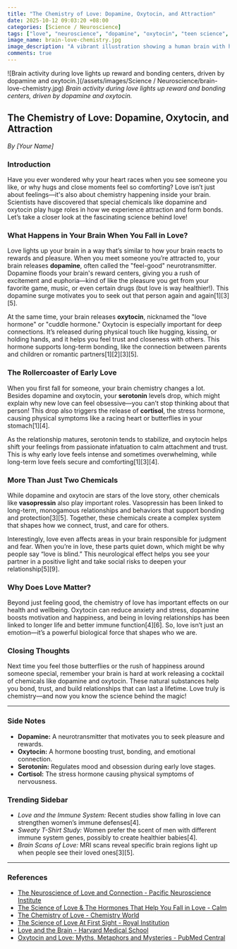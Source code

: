 ```yaml
---
title: "The Chemistry of Love: Dopamine, Oxytocin, and Attraction"
date: 2025-10-12 09:03:20 +08:00
categories: [Science / Neuroscience]
tags: ["love", "neuroscience", "dopamine", "oxytocin", "teen science", "brain chemistry"]
image_name: brain-love-chemistry.jpg
image_description: "A vibrant illustration showing a human brain with highlighted areas glowing in warm colors like red and pink, depicting neural activity linked to feelings of love. Around the brain, molecules representing dopamine and oxytocin float, symbolizing their role in attraction and bonding."
comments: true
---
```



![Brain activity during love lights up reward and bonding centers, driven by dopamine and oxytocin.](/assets/images/Science / Neuroscience/brain-love-chemistry.jpg)
*Brain activity during love lights up reward and bonding centers, driven by dopamine and oxytocin.*

<!-- Image Description: A vibrant illustration showing a human brain with highlighted areas glowing in warm colors like red and pink, depicting neural activity linked to feelings of love. Around the brain, molecules representing dopamine and oxytocin float, symbolizing their role in attraction and bonding. -->


## The Chemistry of Love: Dopamine, Oxytocin, and Attraction

*By [Your Name]*

### Introduction
Have you ever wondered why your heart races when you see someone you like, or why hugs and close moments feel so comforting? Love isn’t just about feelings—it's also about chemistry happening inside your brain. Scientists have discovered that special chemicals like dopamine and oxytocin play huge roles in how we experience attraction and form bonds. Let’s take a closer look at the fascinating science behind love!

### What Happens in Your Brain When You Fall in Love?
Love lights up your brain in a way that’s similar to how your brain reacts to rewards and pleasure. When you meet someone you’re attracted to, your brain releases **dopamine**, often called the "feel-good" neurotransmitter. Dopamine floods your brain's reward centers, giving you a rush of excitement and euphoria—kind of like the pleasure you get from your favorite game, music, or even certain drugs (but love is way healthier!). This dopamine surge motivates you to seek out that person again and again[1][3][5].

At the same time, your brain releases **oxytocin**, nicknamed the "love hormone" or "cuddle hormone." Oxytocin is especially important for deep connections. It’s released during physical touch like hugging, kissing, or holding hands, and it helps you feel trust and closeness with others. This hormone supports long-term bonding, like the connection between parents and children or romantic partners[1][2][3][5].

### The Rollercoaster of Early Love
When you first fall for someone, your brain chemistry changes a lot. Besides dopamine and oxytocin, your **serotonin** levels drop, which might explain why new love can feel obsessive—you can’t stop thinking about that person! This drop also triggers the release of **cortisol**, the stress hormone, causing physical symptoms like a racing heart or butterflies in your stomach[1][4].

As the relationship matures, serotonin tends to stabilize, and oxytocin helps shift your feelings from passionate infatuation to calm attachment and trust. This is why early love feels intense and sometimes overwhelming, while long-term love feels secure and comforting[1][3][4].

### More Than Just Two Chemicals
While dopamine and oxytocin are stars of the love story, other chemicals like **vasopressin** also play important roles. Vasopressin has been linked to long-term, monogamous relationships and behaviors that support bonding and protection[3][5]. Together, these chemicals create a complex system that shapes how we connect, trust, and care for others.

Interestingly, love even affects areas in your brain responsible for judgment and fear. When you’re in love, these parts quiet down, which might be why people say “love is blind.” This neurological effect helps you see your partner in a positive light and take social risks to deepen your relationship[5][9].

### Why Does Love Matter?
Beyond just feeling good, the chemistry of love has important effects on our health and wellbeing. Oxytocin can reduce anxiety and stress, dopamine boosts motivation and happiness, and being in loving relationships has been linked to longer life and better immune function[4][6]. So, love isn’t just an emotion—it’s a powerful biological force that shapes who we are.

### Closing Thoughts
Next time you feel those butterflies or the rush of happiness around someone special, remember your brain is hard at work releasing a cocktail of chemicals like dopamine and oxytocin. These natural substances help you bond, trust, and build relationships that can last a lifetime. Love truly is chemistry—and now you know the science behind the magic!

---

### Side Notes
- **Dopamine:** A neurotransmitter that motivates you to seek pleasure and rewards.
- **Oxytocin:** A hormone boosting trust, bonding, and emotional connection.
- **Serotonin:** Regulates mood and obsession during early love stages.
- **Cortisol:** The stress hormone causing physical symptoms of nervousness.

### Trending Sidebar
- *Love and the Immune System:* Recent studies show falling in love can strengthen women’s immune defenses[4].
- *Sweaty T-Shirt Study:* Women prefer the scent of men with different immune system genes, possibly to create healthier babies[4].
- *Brain Scans of Love:* MRI scans reveal specific brain regions light up when people see their loved ones[3][5].

---

### References
- [The Neuroscience of Love and Connection - Pacific Neuroscience Institute](https://www.pacificneuroscienceinstitute.org/blog/brain-health/the-neuroscience-of-love-and-connection/)
- [The Science of Love & The Hormones That Help You Fall in Love - Calm](https://www.calm.com/blog/science-of-love)
- [The Chemistry of Love - Chemistry World](https://www.chemistryworld.com/features/the-chemistry-of-love/4018801.article)
- [The Science of Love At First Sight - Royal Institution](https://www.rigb.org/explore-science/explore/blog/science-love-first-sight)
- [Love and the Brain - Harvard Medical School](https://hms.harvard.edu/news-events/publications-archive/brain/love-brain)
- [Oxytocin and Love: Myths, Metaphors and Mysteries - PubMed Central](https://pmc.ncbi.nlm.nih.gov/articles/PMC9216351/)

